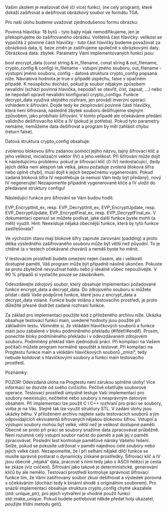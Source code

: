 Vaším úkolem je realizovat dvě (či více) funkcí, (ne celý program), které dokáží zašifrovat a dešifrovat obrázkový soubor ve formátu TGA.

Pro naši úlohu budeme uvažovat zjednodušenou formu obrázku:

Povinná hlavička: 18 bytů - tyto bajty nijak nemodifikujeme, jen je překopírujeme do zašifrovaného obrázku.
Volitelná část hlavičky: velikost se vypočítá z povinné části hlavičky - tuto část hlavičky budeme považovat za obrázková data, tj. beze změn je zašifrujeme společně s obrázkovými daty.
Obrázková data: zbytek.
Parametry Vámi implementovaných funkcí jsou:

bool encrypt_data (const string & in_filename, const string & out_filename, crypto_config & config)
in_filename - vstupní jméno souboru,
out_filename - výstupní jméno souboru,
config - datová struktura crypto_config popsaná níže.
Návratová hodnota je true v případě úspěchu, false v opačném případě. K neúspěchu dochází, pokud je soubor nějakým způsobem nevalidní (schází povinná hlavička, nepodaří se otevřít, číst, zapsat, …) nebo se nepodaří opravit nevalidní konfiguraci crypto_configu.
Funkce decrypt_data využívá stejného rozhraní, jen provádí inverzní operaci vzhledem k šifrování. Dojde tedy ke zkopírování povinné části hlavičky, která není šifrovaná, následně zbytek souboru dešifrujeme stejným způsobem, jako probíhalo šifrování. V tomto případě ale očekáváme předání validního dešifrovacího klíče a IV (pokud je potřeba). Pokud tyto parametry nemáme, nemůžeme data dešifrovat a program by měl zahlásit chybu (return false).

Datová struktura crypto_config obsahuje:

zvolenou blokovou šifru zadanou pomocí jejího názvu,
tajný šifrovací klíč a jeho velikost,
inicializační vektor (IV) a jeho velikost.
Při šifrování může dojít k následujícímu problému: pokud je šifrovací klíč (či IV) nedostačující, (tedy jejich délka není alespoň tak velká, jakou požaduje zvolená bloková šifra nebo úplně chybí), musí dojít k jejich bezpečnému vygenerování. Pokud zadaná bloková šifra IV nepotřebuje (a nemusí Vám tedy být předaný), nový IV negenerujte! Nezapomeňte případně vygenerované klíče a IV uložit do předávané struktury configu!

Následující funkce pro šifrování se Vám budou hodit:

EVP_EncryptInit_ex, resp. EVP_DecryptInit_ex,
EVP_EncryptUpdate, resp. EVP_DecryptUpdate,
EVP_EncryptFinal_ex, resp. EVP_DecryptFinal_ex.
V dokumentaci openssl se můžete podívat, jaké další funkce byste mohli (a měli) využít. Hint: Neexistuje nějaká obecnější funkce, která by tyto funkce zastřešovala?

Ve výchozím stavu mají blokové šifry zapnuté zarovnání (padding) a proto délka výsledného zašifrovaného souboru může být větší než původní. To je chtěné (a v testech očekávané chování) a neměli byste ho měnit.

V testovacím prostředí budete omezeni nejen časem, ale i velikostí dostupné paměti, Váš program může být případně násilně ukončen. Pokuste se proto zbytečně nevyužívat haldu nebo ji ideálně vůbec nepoužívejte. V 90 % případů si vystačíte pouze se zásobníkem.

Odevzdávejte zdrojový soubor, který obsahuje implementaci požadované funkce encrypt_data a decrypt_data. Do zdrojového souboru si můžete přidat i další Vaše podpůrné funkce, které jsou z encrypt_data a decrypt_data volané. Funkce bude volána z testovacího prostředí, je proto důležité přesně dodržet zadané rozhraní funkce.

Za základ pro implementaci použijte kód z přiloženého archivu níže. Ukázka obsahuje testovací funkci main, uvedené hodnoty jsou použité při základním testu. Všimněte si, že vkládání hlavičkových souborů a funkce main jsou zabalené v bloku podmíněného překladu (#ifdef/#endif). Prosím, ponechte bloky podmíněného překladu i v odevzdávaném zdrojovém souboru. Podmíněný překlad Vám zjednoduší práci. Při kompilaci na Vašem počítači můžete program normálně spouštět a testovat. Při kompilaci na Progtestu funkce main a vkládání hlavičkových souborů „zmizí“, tedy nebude kolidovat s hlavičkovými soubory a funkcí main testovacího prostředí.

Poznámky:

POZOR! Odevzdaná úloha na Progtestu není zárukou splněné úlohy! Více informací se dozvíte od svého cvičícího.
Pečlivě ošetřujte souborové operace. Testovací prostředí úmyslně testuje Vaši implementaci pro soubory neexistující, nečitelné nebo soubory s nesprávným datovým obsahem.
Při implementaci lze použít C i C++ rozhraní pro práci se soubory, volba je na Vás. Stejně tak lze využít struktury STL.
V zadání úlohy jsou ukázky běhu. V přiloženém archivu najdete sadu testovacích souborů a jim odpovídajících ekvivalentů šifrovaných nějakou blokovou šifrou.
Vstupní a výstupní soubory mohou být velké, větší než je velikost dostupné paměti. Obecně se proto při práci se soubory snažíme data zpracovávat průběžně. Není rozumné celý vstupní soubor načíst do paměti a pak jej v paměti zpracovávat. Poslední test kontroluje paměťové nároky Vašeho řešení. Selže, pokud se pokusíte udržovat v paměti najednou celé soubory nebo jejich velké části.
Nezapomeňte, že i při selhání nějaké dílčí funkce se musíte správně postarat o dynamicky získané prostředky.
Šifrovací klíč a IV jsou obecně „nějaká“ data, pracovat s nimi tedy jako s ASCII řetězci je cesta ke zkáze (viz cvičení).
Šifrování jako takové je deterministické, generování klíčů by ale nemělo. Testovací prostředí kontroluje správnost šifrovací funkce tím, že Vámi zašifrovaný soubor zkusí dešifrovat a výsledek porovná s očekáváním (dochází tedy k binární shodě s originálním souborem).
Pro snazší implementaci obsahuje struktura crypto_config chytré ukazatele (std::unique_ptr), pro jejich vytváření je vhodné použít funkci std::make_unique. Pokud budete potřebovat někde předat holý ukazatel, použijte třídní metodu get().
